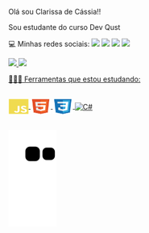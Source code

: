 Olá sou Clarissa de Cássia!!

Sou estudante do curso Dev Qust

💻 Minhas redes sociais:
 <a href="https://www.instagram.com/clari.cassia/" target="_blank"><img src="https://img.shields.io/badge/-Instagram-%23E4405F?style=for-the-badge&logo=instagram&logoColor=white" target="_blank"></a>
 <a href="https://discord.gg/wM2DSuZjBK" target="_blank"><img src="https://img.shields.io/badge/Discord-7289DA?style=for-the-badge&logo=discord&logoColor=white" target="_blank"></a> 
  <a href = "mailto:clari.cassia@gmail.com"><img src="https://img.shields.io/badge/-Gmail-%23333?style=for-the-badge&logo=gmail&logoColor=white" target="_blank"></a>
  <a href="https://www.linkedin.com/in/clarissa-de-c%C3%A1ssia-56219b217/" target="_blank"><img src="https://img.shields.io/badge/-LinkedIn-%230077B5?style=for-the-badge&logo=linkedin&logoColor=white" target="_blank"></a> 


<div>
  <a href="https://github.com/ClariCassia
">
  <img height="180em" src="https://github-readme-stats.vercel.app/api?username=ClariCassia&show_icons=true&theme=nightowl&include_all_commits=true&count_private=true"/>
  <img height="180em" src="https://github-readme-stats.vercel.app/api/top-langs/?username=ClariCassia&layout=compact&langs_count=6&theme=nightowl"/>
</div>

👩🏻‍💻 Ferramentas que estou estudando:

<div style="display: inline_block"><br>
  <img align="center" alt="Js" height="30" width="40" src="https://raw.githubusercontent.com/devicons/devicon/master/icons/javascript/javascript-plain.svg">
  <img align="center" alt="HTML" height="30" width="40" src="https://raw.githubusercontent.com/devicons/devicon/master/icons/html5/html5-original.svg">
  <img align="center" alt="CSS" height="30" width="40" src="https://raw.githubusercontent.com/devicons/devicon/master/icons/css3/css3-original.svg">
  <img align="center" alt="C#" height="30" width="40" src="https://cdn.jsdelivr.net/gh/devicons/devicon/icons/csharp/csharp-original.svg">
</div>
 
 <br>
  
<div> 
 
  ![Snake animation](https://github.com/ClariCassia/ClariCassia/blob/output/github-contribution-grid-snake.svg)

</div>
